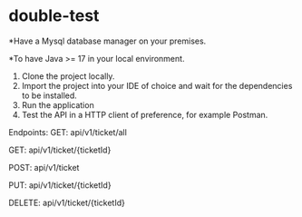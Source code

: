 # double-test

*Have a Mysql database manager on your premises.  

*To have Java >= 17 in your local environment.  

1. Clone the project locally.
2. Import the project into your IDE of choice and wait for the dependencies to be installed.
3. Run the application
4. Test the API in a HTTP client of preference, for example Postman.  

Endpoints:
GET: api/v1/ticket/all  

GET: api/v1/ticket/{ticketId}

POST: api/v1/ticket

PUT: api/v1/ticket/{ticketId}

DELETE: api/v1/ticket/{ticketId}

